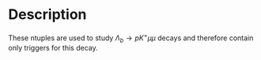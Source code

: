# Description

These ntuples are used to study $\Lambda_b\to p K^+\mu\mu$ decays and therefore
contain only triggers for this decay.

